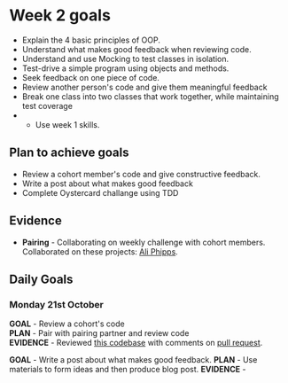 # Week 2 goals

* Explain the 4 basic principles of OOP.
* Understand what makes good feedback when reviewing code.
* Understand and use Mocking to test classes in isolation.
* Test-drive a simple program using objects and methods.
* Seek feedback on one piece of code.
* Review another person's code and give them meaningful feedback
* Break one class into two classes that work together, while maintaining test coverage
* * Use week 1 skills.

## Plan to achieve goals

* Review a cohort member's code and give constructive feedback.
* Write a post about what makes good feedback
* Complete Oystercard challange using TDD

## Evidence

* **Pairing** - Collaborating on weekly challenge with cohort members. Collaborated on these projects:
[Ali Phipps](https://github.com/ali-phipps/oystercard).

## Daily Goals

### Monday 21st October

**GOAL** - Review a cohort's code  
**PLAN** - Pair with pairing partner and review code  
**EVIDENCE** - Reviewed [this codebase](https://github.com/fahus/airport_challenge) with comments on [pull request](https://github.com/makersacademy/airport_challenge/pull/1590).

**GOAL** - Write a post about what makes good feedback.
**PLAN** - Use materials to form ideas and then produce blog post.
**EVIDENCE** - 
